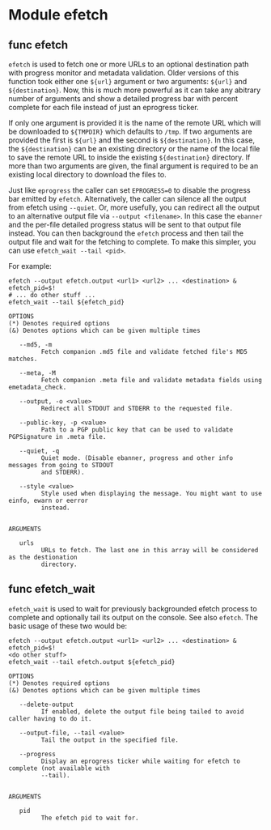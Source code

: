 # Module efetch


## func efetch

`efetch` is used to fetch one or more URLs to an optional destination path with progress monitor and metadata
validation. Older versions of this function took either one `${url}` argument or two arguments: `${url}` and
`${destination}`. Now, this is much more powerful as it can take any abitrary number of arguments and show a detailed
progress bar with percent complete for each file instead of just an eprogress ticker.

If only one argument is provided it is the name of the remote URL which will be downloaded to `${TMPDIR}` which defaults
to `/tmp`. If two arguments are provided the first is `${url}` and the second is `${destination}`. In this case, the
`${destination}` can be an existing directory or the name of the local file to save the remote URL to inside the existing
`${destination}` directory. If more than two arguments are given, the final argument is required to be an existing local
directory to download the files to.

Just like `eprogress` the caller can set `EPROGRESS=0` to disable the progress bar emitted by `efetch`. Alternatively,
the caller can silence all the output from efetch using `--quiet`. Or, more usefully, you can redirect all the output
to an alternative output file via `--output <filename>`. In this case the `ebanner` and the per-file detailed progress
status will be sent to that output file instead. You can then background the `efetch` process and then tail the output
file and wait for the fetching to complete. To make this simpler, you can use `efetch_wait --tail <pid>`.

For example:

```shell
efetch --output efetch.output <url1> <url2> ... <destination> &
efetch_pid=$!
# ... do other stuff ...
efetch_wait --tail ${efetch_pid}
```

```Groff
OPTIONS
(*) Denotes required options
(&) Denotes options which can be given multiple times

   --md5, -m
         Fetch companion .md5 file and validate fetched file's MD5 matches.

   --meta, -M
         Fetch companion .meta file and validate metadata fields using emetadata_check.

   --output, -o <value>
         Redirect all STDOUT and STDERR to the requested file.

   --public-key, -p <value>
         Path to a PGP public key that can be used to validate PGPSignature in .meta file.

   --quiet, -q
         Quiet mode. (Disable ebanner, progress and other info messages from going to STDOUT
         and STDERR).

   --style <value>
         Style used when displaying the message. You might want to use einfo, ewarn or eerror
         instead.


ARGUMENTS

   urls
         URLs to fetch. The last one in this array will be considered as the destionation
         directory.
```

## func efetch_wait

`efetch_wait` is used to wait for previously backgrounded efetch process to complete and optionally tail its output on
the console. See also `efetch`. The basic usage of these two would be:

```shell
efetch --output efetch.output <url1> <url2> ... <destination> &
efetch_pid=$!
<do other stuff>
efetch_wait --tail efetch.output ${efetch_pid}
```

```Groff
OPTIONS
(*) Denotes required options
(&) Denotes options which can be given multiple times

   --delete-output
         If enabled, delete the output file being tailed to avoid caller having to do it.

   --output-file, --tail <value>
         Tail the output in the specified file.

   --progress
         Display an eprogress ticker while waiting for efetch to complete (not available with
         --tail).


ARGUMENTS

   pid
         The efetch pid to wait for.

```
